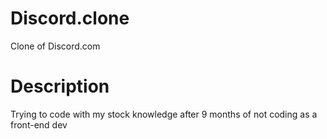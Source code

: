 # Discord.clone
Clone of Discord.com

# Description
Trying to code with my stock knowledge after 9 months of not coding as a front-end dev
